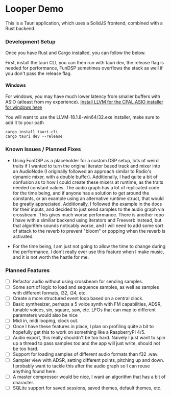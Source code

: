 # Looper Demo

This is a Tauri application, which uses a SolidJS frontend, combined with a Rust backend.
### Development Setup

Once you have Rust and Cargo installed, you can follow the below.

First, install the tauri CLI, you can then run with tauri dev, the release flag is needed for performance, FunDSP sometimes overflows the stack as well if you don't pass the release flag.

#### Windows

For windows, you may have much lower latency from smaller buffers with ASIO (atleast from my experience).
[Install LLVM for the CPAL ASIO installer for windows here](https://github.com/llvm/llvm-project/releases/tag/llvmorg-18.1.8)

You will want to use the LLVM-18.1.8-win64/32.exe installer, make sure to add it to your path

```
cargo install tauri-cli
cargo tauri dev --release
```

### Known Issues / Planned Fixes

- Using FunDSP as a placeholder for a custom DSP setup, lots of weird traits if I wanted to turn the original iterator based track and mixer into an AudioNode (I originally followed an approach similar to Rodio's dynamic mixer, with a double buffer). Additionally, I had quite a bit of confusion as to how I could create these mixers at runtime, as the traits needed constant values. The audio graph has a lot of replicated code for the time being, and if anyone has a solution to get around the constants, or an example using an alternative runtime struct, that would be greatly appreciated. Additionally, I followed the example in the docs for their inputs, and decided to just send samples to the audio graph via crossbeam. This gives much worse performance. There is another repo I have with a similiar backend using iterators and Freeverb instead, but that algorithm sounds noticably worse, and I will need to add some sort of attack to the reverb to prevent "bloom" or popping when the reverb is activated.

- For the time being, I am just not going to allow the time to change during the performance. I don't really ever use this feature when I make music, and it is not worth the hastle for me.

### Planned Features

- [ ] Refactor audio without using crossbeam for sending samples.
- [ ] Some sort of logic to load and sequence samples, as well as samples with different formats, i32, i24, etc.
- [ ] Create a more structured event loop based on a central clock.
- [ ] Basic synthesizer, perhaps a 5 voice synth with FM capabilities, ADSR, tunable voices, sin, square, saw, etc. LFOs that can map to different parameters would also be nice
- [ ] Midi in, midi looping, clock out.
- [ ] Once I have these features in place, I plan on profiling quite a bit to hopefully get this to work on something like a RaspberryPI 4/5.
- [ ] Audio export, this really shouldn't be too hard. Naively I just want to spin up a thread to pass samples too and the app will just write, should not be too hard.
- [ ] Support for loading samples of different audio formats than f32 .wav.
- [ ] Sampler view with ADSR, setting different points, pitching up and down. I probably want to tackle this after the audio graph so I can reuse anything found here.
- [ ] A master compressor would be nice, I want an algorithm that has a bit of character.
- [ ] SQLite support for saved sessions, saved themes, default themes, etc.
